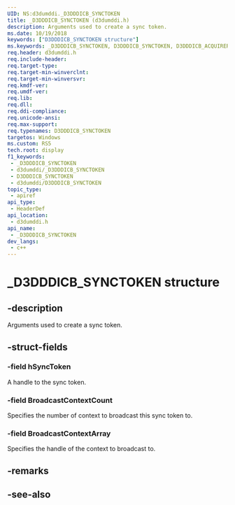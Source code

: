```yaml
---
UID: NS:d3dumddi._D3DDDICB_SYNCTOKEN
title: _D3DDDICB_SYNCTOKEN (d3dumddi.h)
description: Arguments used to create a sync token.
ms.date: 10/19/2018
keywords: ["D3DDDICB_SYNCTOKEN structure"]
ms.keywords: _D3DDDICB_SYNCTOKEN, D3DDDICB_SYNCTOKEN, D3DDDICB_ACQUIRERESOURCE
req.header: d3dumddi.h
req.include-header: 
req.target-type: 
req.target-min-winverclnt: 
req.target-min-winversvr: 
req.kmdf-ver: 
req.umdf-ver: 
req.lib: 
req.dll: 
req.ddi-compliance: 
req.unicode-ansi: 
req.max-support: 
req.typenames: D3DDDICB_SYNCTOKEN
targetos: Windows
ms.custom: RS5
tech.root: display
f1_keywords:
 - _D3DDDICB_SYNCTOKEN
 - d3dumddi/_D3DDDICB_SYNCTOKEN
 - D3DDDICB_SYNCTOKEN
 - d3dumddi/D3DDDICB_SYNCTOKEN
topic_type:
 - apiref
api_type:
 - HeaderDef
api_location:
 - d3dumddi.h
api_name:
 - _D3DDDICB_SYNCTOKEN
dev_langs:
 - c++
---
```


# _D3DDDICB_SYNCTOKEN structure


## -description

Arguments used to create a sync token.

## -struct-fields

### -field hSyncToken

A handle to the sync token.

### -field BroadcastContextCount

Specifies the number of context to broadcast this sync token to.

### -field BroadcastContextArray

 
Specifies the handle of the context to broadcast to.

## -remarks

## -see-also

